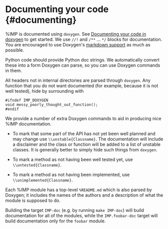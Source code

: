 Documenting your code {#documenting}
=====================

%IMP is documented using `doxygen`. See
[Documenting your code in doxygen](http://www.doxygen.nl/manual/docblocks.html)
to get started. We use `//!` and `/**` ... `*/` blocks for documentation.
You are encouraged to use Doxygen's
[markdown support](http://www.doxygen.nl/manual/markdown.html) as much as possible.

Python code should provide Python doc strings. We automatically convert these
into a form Doxygen can parse, so you can use Doxygen commands in them.

All headers not in internal directories are parsed through
`doxygen`. Any function that you do not want documented (for example,
because it is not well tested), hide by surrounding with

    #ifndef IMP_DOXYGEN
    void messy_poorly_thought_out_function();
    #endif

We provide a number of extra Doxygen commands to aid in producing nice
%IMP documentation.

- To mark that some part of the API has not yet been well planned and may change
  use `\\unstable{Classname}`. The documentation will include a disclaimer
  and the class or function will be added to a list of unstable classes. It is
  generally better to simply hide such things from `doxygen`.

- To mark a method as not having been well tested yet, use
  `\\untested{Classname}`.

- To mark a method as not having been implemented, use
  `\\unimplemented{Classname}`.

Each %IMP module has a top-level `%README.md` which is also parsed
by Doxygen; it includes the names of the authors and
a description of what the module is supposed to do.

Building the target `IMP-doc` (e.g. by running `make IMP-doc`) will build
documentation for all of the modules, while the `IMP.foobar-doc` target
will build documentation only for the `foobar` module.
